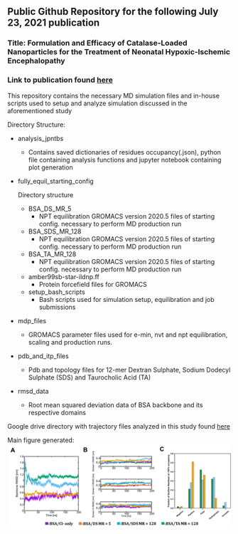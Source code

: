 ## Public Github Repository for the following July 23, 2021 publication
### Title: Formulation and Efficacy of Catalase-Loaded Nanoparticles for the Treatment of Neonatal Hypoxic-Ischemic Encephalopathy
### Link to publication found [here](https://www.mdpi.com/1999-4923/13/8/1131)

This repository contains the necessary MD simulation files and in-house scripts used to setup and analyze simulation discussed in the aforementioned study

Directory Structure:

* analysis_jpntbs

  - Contains saved dictionaries of residues occupancy(.json), python file containing analysis functions and jupyter notebook containing plot generation

* fully_equil_starting_config

  Directory structure

    * BSA_DS_MR_5
      - NPT equilibration GROMACS version 2020.5 files of starting config. necessary to perform MD production run 
    * BSA_SDS_MR_128
      - NPT equilibration GROMACS version 2020.5 files of starting config. necessary to perform MD production run
    * BSA_TA_MR_128
      - NPT equilibration GROMACS version 2020.5 files of starting config. necessary to perform MD production run
    * amber99sb-star-ildnp.ff
      - Protein forcefield files for GROMACS
    * setup_bash_scripts
      - Bash scripts used for simulation setup, equilibration and job submissions 

* mdp_files

  - GROMACS parameter files used for e-min, nvt and npt equilibration, scaling and production runs. 

* pdb_and_itp_files

  - Pdb and topology files for 12-mer Dextran Sulphate, Sodium Dodecyl Sulphate (SDS) and Taurocholic Acid (TA) 

* rmsd_data 

  - Root mean squared deviation data of BSA backbone and its respective domains 


Google drive directory with trajectory files analyzed in this study found [here](https://drive.google.com/drive/folders/1abH51stjlG8bNIKShnhV1s_4hlJH9Xai?usp=sharing) 

Main figure generated:
![alt text](fig2_hipt2.png)
 
